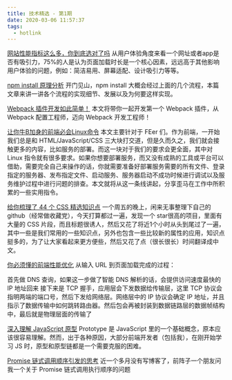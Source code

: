 ```yaml
---
title: 技术精选 - 第1期
date: 2020-03-06 11:57:37
tags:
  - hotlink
---
```


[网站性能指标这么多，你到底选对了吗](https://mp.weixin.qq.com/s/ITb0IWzLPj715NUgL7C4HA)
从用户体验角度来看一个网址或者app是否有吸引力，75%的人是认为页面加载时长是一个核心因素，远远高于其他影响用户体验的问题，例如：简洁易用、屏幕适配、设计吸引力等等。

[npm install 原理分析](https://mp.weixin.qq.com/s/byX6V6fL9O1SuEdppZO2CA)
开门见山，npm install 大概会经过上面的几个流程，本篇文章来讲一讲各个流程的实现细节、发展以及为何要这样实现。

[Webpack 插件开发如此简单！](https://mp.weixin.qq.com/s/nimOuftziXCWHV61FfjWog)
本文将带你一起开发第一个 Webpack 插件，从 Webpack 配置工程师，迈向 Webpack 开发工程师！

[让你牛B加身的前端必会Linux命令](https://mp.weixin.qq.com/s/80UEbeEfPBV2LMmRqJFT7w)
本文主要针对于 FEer 们。作为前端，一开始我们总是和 HTML/JavaScript/CSS 三大块打交道，但是久而久之，我们就会接触更多的内容，比如服务的部署。而这一块对于我们的要求会更全面，其中对 Linux 指令就有很多要求。如果你想要部署服务，而又没有成熟的工具或平台可以借助，需要完全自己来操作的话，你就需要准备好部署服务需要的所有文件、登录指定的服务器、发布指定文件、启动服务、服务器启动不成功时候进行调试以及服务维护过程中进行问题的排查。本文就将从这一条线讲起，分享歪马在工作中所积累的一些实用指令。

[给你梳理了 44 个 CSS 精选知识点](https://mp.weixin.qq.com/s/Pw3VgFpijTYRkJyYPvlJgA)
一个周五的晚上，闲来无事整理下自己的 github（经常做收藏党），今天打算都过一遍，发现一个 star很高的项目，里面有大量的 CSS 片段，而且标题很诱人，然后又花了将近1个小时从头到尾过了一遍，其中一些是我们常用的一些知识点，另外也包含一些比较新的属性的应用，知识点挺多的，为了让大家看起来更方便些，然后又花了点（很长很长）时间翻译成中文。

[你必须懂的前端性能优化](https://mp.weixin.qq.com/s/DdbaiuZd4RbqUod0jhn_vg)
从输入 URL 到页面加载完成的过程：

首先做 DNS 查询，如果这一步做了智能 DNS 解析的话，会提供访问速度最快的 IP 地址回来
 接下来是 TCP 握手，应用层会下发数据给传输层，这里 TCP 协议会指明两端的端口号，然后下发给网络层。网络层中的 IP 协议会确定 IP 地址，并且指示了数据传输中如何跳转路由器。然后包会再被封装到数据链路层的数据帧结构中，最后就是物理层面的传输了

[深入理解 JavaScript 原型](https://mp.weixin.qq.com/s/qg9LNm3awHBao1Du5n6KMQ)
Prototype 是 JavaScript 里的一个基础概念，原本应该很容易理解。然而，出于各种原因，大部分前端开发者（包括我），在刚开始学习 JS 时，原型和原型链都是一个需要克服的困难。

[Promise 链式调用顺序引发的思考](https://mp.weixin.qq.com/s/zTVRIwmA_9oQ-Ea_b1oqqA)
近一个多月没有写博客了，前阵子一个朋友问我一个关于 Promise 链式调用执行顺序的问题

